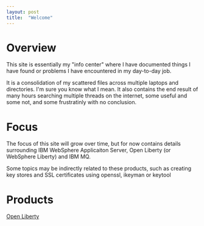 ```yaml
---
layout: post
title:  "Welcome"
---
```


# Overview

This site is essentially my "info center" where I have documented things I have found or problems I have encountered in my day-to-day job.

It is a consolidation of my scattered files across multiple laptops and directories. I'm sure you know what I mean. It also contains the end result of many hours searching multiple threads on the internet, some useful and some not, and some frustratinly with no conclusion.

# Focus

The focus of this site will grow over time, but for now contains details surrounding IBM WebSphere Applicaiton Server, Open Liberty (or WebSphere Liberty) and IBM MQ.

Some topics may be indirectly related to these products, such as creating key stores and SSL certificates using openssl, ikeyman or keytool

# Products

[Open Liberty](openliberty/index.md)
